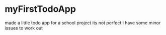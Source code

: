 # myFirstTodoApp
made a little todo app 
for a school project its not perfect i have some minor issues to work out
